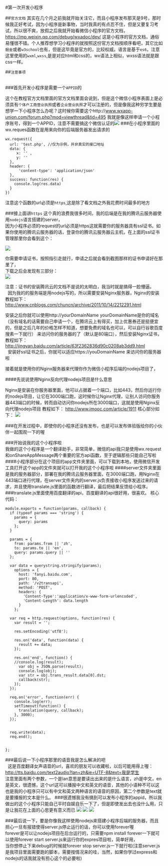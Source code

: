 #第一次开发小程序<br>   


##`官方文档`
其实在几个月之前我就开始关注它，而且小程序发布那天是9号，那时候我正好考试，因为小程序是新事物，当时我真的有点忍不住，但是又要复习考试，所以很不爽，放假之后我就开始看微信小程序的官方文档，https://mp.weixin.qq.com/debug/wxadoc/dev/ 这是小程序的官方文档，通俗易懂很不错。个人推荐想学习小程序的就按照这份官方文档按顺序看吧，其它比如`掘金`或者`w3school`也有，但是这毕竟是官方的，比较权威。语言是基于`es6`，注意这里使用的`wxml`,`wxss`,是是对应html和css的，wx语法上相似，wxss语法就是跟css一样。  

##`注意事项`<br>     

###首先开发小程序是需要一个`APPID`的     


这个在教程官方文档里面的官方文档里面会说到，但是这个微信小程序表面上是必须具有`个体户工商营业执照`或者`企业营业执照`才可以注册的，但是像我这种穷学生要是想学一下小程序怎么办呢？这时候你需要这个http://www.wxapp-union.com/forum.php?mod=viewthread&tid=495 我就是像这样申请一个小程序账号，得到一个APPID，注意不需要搞这个微信认证的![](https://github.com/15331094/WeChat-small-program/blob/master/screenshot/filehelper_1484750785063_22.png)
###在小程序里面的wx.reques函数在是用来向你的后端服务器发出请求的<br>
```
wx.request({
  url: 'test.php', //仅为示例，并非真实的接口地址
  data: {
     x: '' ,
     y: ''
  },
  header: {
      'content-type': 'application/json'
  },
  success: function(res) {
    console.log(res.data)
  }
})
```  
注意这个函数的url必须是`https`,这是除了看文档之外我花费时间最多的地方<br>



###接上面讲`https`
这个真的浪费我很多时间，我的后端是在我的腾讯云服务器使用`nodejs`语言搭建的server，<br>
因为小程序必须的request的url必须是https这就需要你的服务器具有ssl证书。如果你使用的腾讯云服务器的话，登录你的腾讯云服务器云主机，在上面的ssl证书管理那里你会看到这个：

![](https://github.com/15331094/WeChat-small-program/blob/master/screenshot/filehelper_1484751481038_72.png)   


你需要申请证书，按照指引走就行，申请之后就会看到截图那样的证书申请好在那里了，<br>
下载之后会发现有三部分：<br>
![](https://github.com/15331094/WeChat-small-program/blob/master/screenshot/filehelper_1484751756841_98.png)<br>


注意：证书的安装腾讯云的文档不是说的太明白，我当时就是搞得一脸懵逼。<br>   因为我的的服务端是用nodejs写的，所以需要安装Nginx服务器，Nginx的安装教程如下：http://www.cnblogs.com/chuncn/archive/2011/10/14/2212291.html <br>


安装之后你就可以使用http://yourDomainName yourDomainName是你的域名（没有域名的话需要自己申请一个，在腾讯云上有得买，加上优惠券还是挺便宜的，但是之后几年的价格怎样不知道，想要免费的域名也可以，可以自行谷歌百度搜素一下就行） 来访问你的服务器的了（默认是80端口），然后安装Nginx证书，教程如下： http://jingyan.baidu.com/article/63f2362836d90c0208ab3dd9.html <br>  
安装好ssl证书之后，你就可以适应https://youDomainName 来访问你的服务器啦


接着就是使用你的Nginx服务器来代理你作为微信小程序后端的nodejs项目了， 

####先说说使用Nginx反向代理nodejs项目是什么意思    

Nginx是安装在你服务器里面，他可以占据着一个端口，比如443，然后你运行你的nodejs项目，让它在3000端口跑，这时候你让Nginx代理，让别人访问你服务器443端口的时候，转而自动访问你nodejs所在3000端口，这就是使用Nginx反向代理nodejs项目
教程如下： http://www.imooc.com/article/1911 
核心部分如下： ![](https://github.com/15331094/WeChat-small-program/blob/master/screenshot/filehelper_1484752408584_87.png)<br>


###在开发过程中，即使你的小程序还没有发布，也是可以发布体验版给你的小伙伴一起围观一下的喔<br>

###开始说我的这个小程序啦    
我做的这个小程序是一个翻译助手，非常简单，微信的api我只是使用wx.request和onShareAppMessage两个重要的官方api函数，至于逻辑那些只能自己写啦<br>
####小程序部分在这个项目的app文件夹里面，可以下载到本地，使用微信开发工具打开这个app的文件夹就可以打开我的这个小程序啦
####server文件夹里面是我的服务器部分，部署在我的腾讯云服务器里面，在3000端口跑，用Nginx在443端口进行代理，在server文件夹内的server.js负责接收小程序发送过来的请求，并且使用translate.js里面的函数进行翻译，最后把结果反馈给小程序。
###translate.js里面使用百度翻译的api，百度翻译的api很好用，很喜欢。 
核心代码：<br>
```
module.exports = function(params, callback) { 
  if (typeof params === 'string') { 
    params = { 
      query: params 
    }; 
  } 

  params = { 
    from: params.from || 'zh', 
    to: params.to || 'en', 
    query: params.query || '' 
  }; 
   
  var data = querystring.stringify(params); 
    options = { 
      host: 'fanyi.baidu.com', 
      port: 80, 
      path: '/v2transapi', 
      method: 'POST', 
      headers: { 
        'Content-Type':'application/x-www-form-urlencoded', 
        'Content-Length': data.length 
      } 
    }; 
  
  var req = http.request(options, function(res) { 
    var result = ''; 

    res.setEncoding('utf8'); 

    res.on('data', function(data) { 
      result += data; 
    }); 

    res.on('end', function() { 
    //console.log(result);
      var obj = JSON.parse(result);
      console.log(obj);
      var str = obj.trans_result.data[0].dst; 
      callback(str); 
    }); 
  }); 
  
  req.on('error', function(err) { 
    console.log(err); 
    setTimeout(function() { 
      translation(query, callback); 
    }, 3000); 
  }); 
  

  req.write(data); 
  req.end(); 


}; 
```


###最后说一下小程序那里的语音我是怎么解决的吧<br>  
这是百度翻译女声语音的url，喜欢的朋友可以收藏啦，以后可能用得上喔：http://tts.baidu.com/text2audio?lan=zh&ie=UTF-8&text=我是学生 <br> 
注意里面有两个参数，一个是lan意思是要读出出来的是什么语言，zh是中文，en是英文，很遗憾，这个url这可以播报中文和英文的语音，其他的小语种不可以这也是我的小程序只可以有中文和英文两种语言的语音的原因，第二个参数是text就是要播报的文本是什么。
###很遗憾我没有搞到可以发布小程序的appid，所以我做出的这个小程序只能自己平时自娱自乐一下了，但是即使发出去也没什么用，只是让我花在上面的心思更有意义而已
![](https://github.com/15331094/WeChat-small-program/blob/master/screenshot/910618074153886974.png)
![](https://github.com/15331094/WeChat-small-program/blob/master/screenshot/729930379004726692.png)
![](https://github.com/15331094/WeChat-small-program/blob/master/screenshot/123.png)

###最后说一下，要是你像我这样使用nodejs来搭建小程序后端的服务器，而且担心一旦有报错使得server.js停止运行的话，你可以使用forever喔<br>
forever是可以让nodejs项目在后台运行的，只需要npm install forever一下就可以使用forever start server.js来运行你的expres项目啦，简单好用，<br>
当你想停止下来debug的时候就forever stop server.js一下就行啦(注意server.js是我项目里面需要跑的脚本，需要按情况来的哇，当然，如果你学过express和nodejs的话我就没有担心这个的必要啦)
